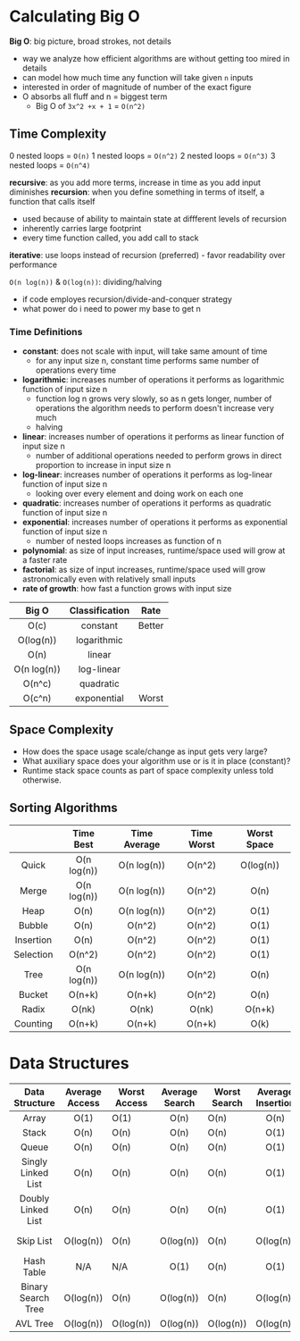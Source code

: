
# Calculating Big O

**Big O**:  big picture, broad strokes, not details

- way we analyze how efficient algorithms are without getting too mired in details
- can model how much time any function will take given `n` inputs
- interested in order of magnitude of number of the exact figure
- O absorbs all fluff and n = biggest term
  - Big O of `3x^2 +x + 1` = `O(n^2)`

## Time Complexity

0 nested loops = `O(n)`
1 nested loops = `O(n^2)`
2 nested loops = `O(n^3)`
3 nested loops = `O(n^4)`

**recursive**:  as you add more terms, increase in time as you add input diminishes
**recursion**:  when you define something in terms of itself, a function that calls itself

- used because of ability to maintain state at diffferent levels of recursion
- inherently carries large footprint
- every time function called, you add call to stack

**iterative**:  use loops instead of recursion (preferred)
                - favor readability over performance

`O(n log(n))` & `O(log(n))`:  dividing/halving

- if code employes recursion/divide-and-conquer strategy
- what power do i need to power my base to get n

### Time Definitions

- **constant**:  does not scale with input, will take same amount of time
  - for any input size n, constant time performs same number of operations every time
- **logarithmic**:  increases number of operations it performs as logarithmic function of input size n
  - function log n grows very slowly, so as n gets longer, number of operations the algorithm needs to perform doesn't increase very much
  - halving
- **linear**:  increases number of operations it performs as linear function of input size n
  - number of additional operations needed to perform grows in direct proportion to increase in input size n
- **log-linear**:  increases number of operations it performs as log-linear function of input size n
  - looking over every element and doing work on each one
- **quadratic**:  increases number of operations it performs as quadratic function of input size n
- **exponential**:  increases number of operations it performs as exponential function of input size n
  - number of nested loops increases as function of n
- **polynomial**:  as size of input increases, runtime/space used will grow at a faster rate
- **factorial**:  as size of input increases, runtime/space used will grow astronomically even with relatively small inputs
- **rate of growth**:  how fast a function grows with input size

| Big O | Classification | Rate |
|:-----:|:--------------:|:----:|
| O(c) | constant | Better |
| O(log(n)) | logarithmic |  |
| O(n) | linear |  |
| O(n log(n)) | log-linear |  |
| O(n^c) | quadratic |  |
| O(c^n) | exponential | Worst |

## Space Complexity

- How does the space usage scale/change as input gets very large?
- What auxiliary space does your algorithm use or is it in place (constant)?
- Runtime stack space counts as part of space complexity unless told otherwise.

## Sorting Algorithms

|           |  Time Best  | Time Average | Time Worst |Worst Space|
|:---------:|:-----------:|:------------:|:----------:|:---------:|
|   Quick   | O(n log(n)) | O(n log(n)) |   O(n^2)   |  O(log(n)) |
|   Merge   | O(n log(n)) | O(n log(n)) |   O(n^2)   |     O(n)   |
|    Heap   |     O(n)    | O(n log(n)) |   O(n^2)   |     O(1)   |
|   Bubble  |     O(n)    |    O(n^2)   |   O(n^2)   |     O(1)   |
| Insertion |     O(n)    |    O(n^2)   |   O(n^2)   |     O(1)   |
| Selection |    O(n^2)   |    O(n^2)   |   O(n^2)   |     O(1)   |
|    Tree   | O(n log(n)) | O(n log(n)) |   O(n^2)   |     O(n)   |
|   Bucket  |    O(n+k)   |    O(n+k)   |   O(n^2)   |     O(n)   |
|   Radix   |    O(nk)    |    O(nk)    |   O(nk)    |   O(n+k)   |
|  Counting |    O(n+k)   |    O(n+k)   |   O(n+k)   |     O(k)   |

# Data Structures

|   Data Structure   | Average Access | Worst Access | Average Search | Worst Search | Average Insertion | Worst Insertion | Average Deletion | Worst Deletion | Worst Space |
|:------------------:|:--------------:|--------------|:--------------:|--------------|:-----------------:|-----------------|:----------------:|----------------|-------------|
|        Array       |      O(1)      | O(1)         |      O(n)      | O(n)         |        O(n)       | O(n)            |       O(n)       | O(n)           | O(n)        |
|        Stack       |      O(n)      | O(n)         |      O(n)      | O(n)         |        O(1)       | O(1)            |       O(1)       | O(1)           | O(n)        |
|        Queue       |      O(n)      | O(n)         |      O(n)      | O(n)         |        O(1)       | O(1)            |       O(1)       | O(1)           | O(n)        |
| Singly Linked List |      O(n)      | O(n)         |      O(n)      | O(n)         |        O(1)       | O(1)            |       O(1)       | O(1)           | O(n)        |
| Doubly Linked List |      O(n)      | O(n)         |      O(n)      | O(n)         |        O(1)       | O(1)            |       O(1)       | O(1)           | O(n)        |
|      Skip List     |    O(log(n))   | O(n)         |    O(log(n))   | O(n)         |     O(log(n))     | O(n)            |     O(log(n))    | O(n)           | O(n log(n)) |
|     Hash Table     |       N/A      | N/A          |      O(1)      | O(n)         |        O(1)       | O(n)            |       O(1)       | O(n)           | O(n)        |
| Binary Search Tree |    O(log(n))   | O(n)         |    O(log(n))   | O(n)         |     O(log(n))     | O(n)            |     O(log(n))    | O(n)           | O(n)        |
|      AVL Tree      |    O(log(n))   | O(log(n))    |    O(log(n))   | O(log(n))    |     O(log(n))     | O(log(n))       |     O(log(n))    | O(log(n))      | O(n)        |
